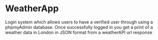 # WeatherApp
Login system which allows users to have a verified user through using a phpmyAdmin database. Once successfully logged in you get a print of a weather data in London in JSON format from a weatherAPI url response
